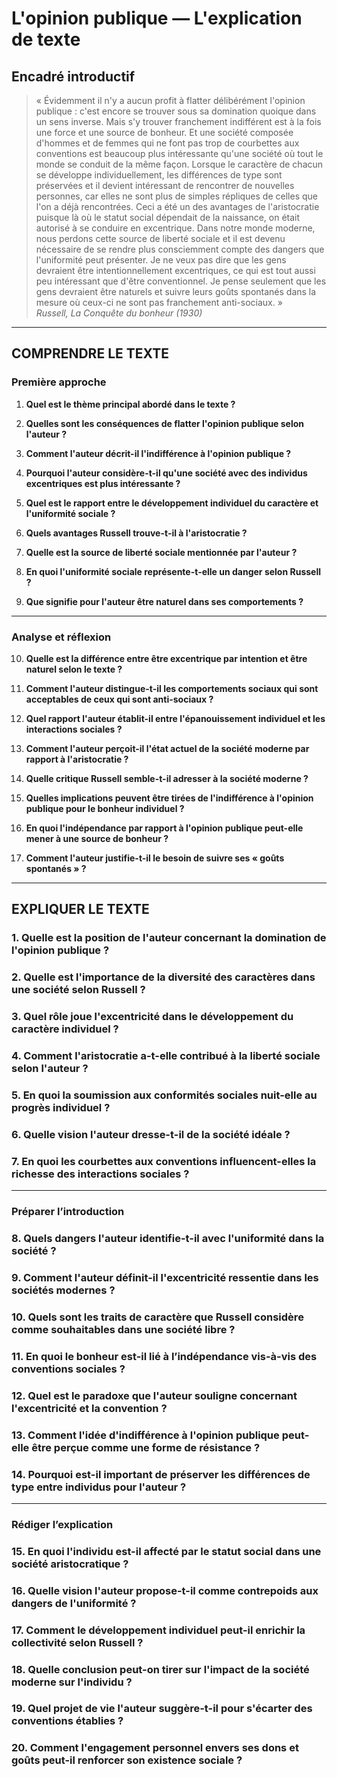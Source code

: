 # L'opinion publique — L'explication de texte

## Encadré introductif
> « Évidemment il n'y a aucun profit à flatter délibérément l'opinion publique : c'est encore se trouver sous sa domination quoique dans un sens inverse. Mais s'y trouver franchement indifférent est à la fois une force et une source de bonheur. Et une société composée d'hommes et de femmes qui ne font pas trop de courbettes aux conventions est beaucoup plus intéressante qu'une société où tout le monde se conduit de la même façon. Lorsque le caractère de chacun se développe individuellement, les différences de type sont préservées et il devient intéressant de rencontrer de nouvelles personnes, car elles ne sont plus de simples répliques de celles que l'on a déjà rencontrées. Ceci a été un des avantages de l'aristocratie puisque là où le statut social dépendait de la naissance, on était autorisé à se conduire en excentrique. Dans notre monde moderne, nous perdons cette source de liberté sociale et il est devenu nécessaire de se rendre plus consciemment compte des dangers que l'uniformité peut présenter. Je ne veux pas dire que les gens devraient être intentionnellement excentriques, ce qui est tout aussi peu intéressant que d'être conventionnel. Je pense seulement que les gens devraient être naturels et suivre leurs goûts spontanés dans la mesure où ceux-ci ne sont pas franchement anti-sociaux. »  
> *Russell, La Conquête du bonheur (1930)*

---

## COMPRENDRE LE TEXTE

### Première approche

1. **Quel est le thème principal abordé dans le texte ?**

2. **Quelles sont les conséquences de flatter l'opinion publique selon l'auteur ?**

3. **Comment l'auteur décrit-il l'indifférence à l'opinion publique ?**

4. **Pourquoi l'auteur considère-t-il qu'une société avec des individus excentriques est plus intéressante ?**

5. **Quel est le rapport entre le développement individuel du caractère et l'uniformité sociale ?**

6. **Quels avantages Russell trouve-t-il à l'aristocratie ?**

7. **Quelle est la source de liberté sociale mentionnée par l'auteur ?**

8. **En quoi l'uniformité sociale représente-t-elle un danger selon Russell ?**

9. **Que signifie pour l'auteur être naturel dans ses comportements ?**

---

### Analyse et réflexion

10. **Quelle est la différence entre être excentrique par intention et être naturel selon le texte ?**

11. **Comment l'auteur distingue-t-il les comportements sociaux qui sont acceptables de ceux qui sont anti-sociaux ?**

12. **Quel rapport l'auteur établit-il entre l'épanouissement individuel et les interactions sociales ?**

13. **Comment l'auteur perçoit-il l'état actuel de la société moderne par rapport à l'aristocratie ?**

14. **Quelle critique Russell semble-t-il adresser à la société moderne ?**

15. **Quelles implications peuvent être tirées de l'indifférence à l'opinion publique pour le bonheur individuel ?**

16. **En quoi l'indépendance par rapport à l'opinion publique peut-elle mener à une source de bonheur ?**

17. **Comment l'auteur justifie-t-il le besoin de suivre ses « goûts spontanés » ?**

---

## EXPLIQUER LE TEXTE

### 1. Quelle est la position de l'auteur concernant la domination de l'opinion publique ?

### 2. Quelle est l'importance de la diversité des caractères dans une société selon Russell ?

### 3. Quel rôle joue l'excentricité dans le développement du caractère individuel ?

### 4. Comment l'aristocratie a-t-elle contribué à la liberté sociale selon l'auteur ?

### 5. En quoi la soumission aux conformités sociales nuit-elle au progrès individuel ?

### 6. Quelle vision l'auteur dresse-t-il de la société idéale ?

### 7. En quoi les courbettes aux conventions influencent-elles la richesse des interactions sociales ?

---

### Préparer l’introduction

### 8. Quels dangers l'auteur identifie-t-il avec l'uniformité dans la société ?

### 9. Comment l'auteur définit-il l'excentricité ressentie dans les sociétés modernes ?

### 10. Quels sont les traits de caractère que Russell considère comme souhaitables dans une société libre ?

### 11. En quoi le bonheur est-il lié à l’indépendance vis-à-vis des conventions sociales ?

### 12. Quel est le paradoxe que l'auteur souligne concernant l'excentricité et la convention ?

### 13. Comment l'idée d'indifférence à l'opinion publique peut-elle être perçue comme une forme de résistance ?

### 14. Pourquoi est-il important de préserver les différences de type entre individus pour l'auteur ?

---

### Rédiger l’explication

### 15. En quoi l'individu est-il affecté par le statut social dans une société aristocratique ?

### 16. Quelle vision l'auteur propose-t-il comme contrepoids aux dangers de l'uniformité ?

### 17. Comment le développement individuel peut-il enrichir la collectivité selon Russell ?

### 18. Quelle conclusion peut-on tirer sur l'impact de la société moderne sur l'individu ?

### 19. Quel projet de vie l'auteur suggère-t-il pour s'écarter des conventions établies ?

### 20. Comment l'engagement personnel envers ses dons et goûts peut-il renforcer son existence sociale ?